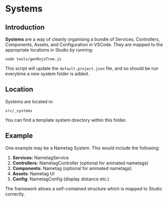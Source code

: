 # Systems
## Introduction
**Systems** are a way of cleanly organising a bundle of Services, Controllers, Components, Assets, and Configuration in VSCode.
They are mapped to the appropriate locations in Studio by running:
```
node tools/genRojoTree.js
```
This script will update the `default.project.json` file, and so should be run everytime a new system folder is added.

## Location
Systems are located in:
```
src/_systems
```
You can find a template system directory within this folder.

## Example
One example may be a Nametag System. This would include the following:
1) **Services:** NametagService
2) **Controllers:** NametagController (optional for animated nametags)
3) **Components:** Nametag (optional for animated nametags)
4) **Assets**: Nametag UI
5) **Config**: NametagConfig (display distance etc.)

The framework allows a self-contained structure which is mapped to Studio correctly.